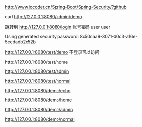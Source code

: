 <http://www.iocoder.cn/Spring-Boot/Spring-Security/?github>



curl http://127.0.0.1:8080/admin/demo

跳转到  http://127.0.0.1:8080/login
账号密码  user  user





Using generated security password: 8c50caa9-3071-40c3-a16e-5ccdadb2c52b





http://127.0.0.1:8080/test/demo  不登录可以访问



http://127.0.0.1:8080/test/home  



http://127.0.0.1:8080/test/admin

http://127.0.0.1:8080/test/normal




http://127.0.0.1:8080/demo/echo

http://127.0.0.1:8080/demo/home

http://127.0.0.1:8080/demo/admin

http://127.0.0.1:8080/demo/normal

